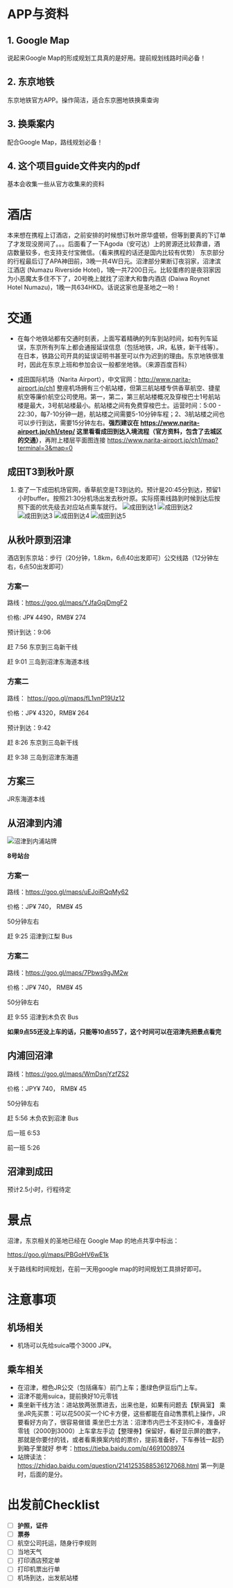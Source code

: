# APP与资料

## 1. Google Map
说起来Google Map的形成规划工具真的是好用。提前规划线路时间必备！
## 2. 东京地铁
东京地铁官方APP。操作简洁，适合东京圈地铁换乘查询
## 3. 换乘案内
配合Google Map，路线规划必备！
## 4. 这个项目guide文件夹内的pdf
基本会收集一些从官方收集来的资料
# 酒店
 
本来想在携程上订酒店，之前安排的时候想订秋叶原华盛顿，但等到要真的下订单了才发现没房间了。。。后面看了一下Agoda（安可达）上的房源还比较靠谱，酒店数量较多，也支持支付宝微信。（看来携程的话还是国内比较有优势）
东京部分的行程最后订了APA神田前，3晚一共4W日元。沼津部分果断订夜羽家，沼津滨江酒店 (Numazu Riverside Hotel)，1晚一共7200日元。比较蛋疼的是夜羽家因为小恶魔太多住不下了，20号晚上就找了沼津大和鲁内酒店 (Daiwa Roynet Hotel Numazu)，1晚一共634HKD。话说这家也是圣地之一哟！


# 交通
* 在每个地铁站都有交通时刻表，上面写着精确的列车到站时间，如有列车延误，东京所有列车上都会通报延误信息（包括地铁，JR，私铁，新干线等）。在日本，铁路公司开具的延误证明书甚至可以作为迟到的理由。东京地铁很准时，因此在东京上班和参加会议一般都坐地铁。（来源百度百科）

* 成田国际机场（Narita Airport），中文官网：http://www.narita-airport.jp/ch1 整座机场拥有三个航站楼，但第三航站楼专供香草航空、捷星航空等廉价航空公司使用。第一，第二，第三航站楼概况及穿梭巴士1号航站楼是最大，3号航站楼最小。航站楼之间有免费穿梭巴士。运营时间：5:00 - 22:30，每7-10分钟一趟，航站楼之间需要5-10分钟车程；2、3航站楼之间也可以步行到达，需要15分钟左右。**强烈建议在 https://www.narita-airport.jp/ch1/step/ 这里看看成田到达入境流程（官方资料，包含了去城区的交通）**，再附上楼层平面图连接 https://www.narita-airport.jp/ch1/map?terminal=3&map=0 

## 成田T3到秋叶原
1. 查了一下成田机场官网，香草航空是T3到达的。预计是20:45分到达，预留1小时buffer。按照21:30分机场出发去秋叶原。实际搭乘线路到时候到达后按照下面的优先级去对应站点乘车就行。
![成田到达1](image/成田_到达_1.png)
![成田到达2](image/成田_到达_2.png)
![成田到达3](image/成田_到达_3.png)
![成田到达4](image/成田_到达_4.png)
![成田到达5](image/成田_到达_5.png)
## 从秋叶原到沼津
酒店到东京站：步行（20分钟，1.8km，6点40出发即可）公交线路（12分钟左右，6点50出发即可）

### 方案一
路线：https://goo.gl/maps/YJfaGqjDmgF2

价格: JP¥ 4490，RMB¥ 274

预计到达：9:06

赶 7:56 东京到三岛新干线

赶 9:01 三岛到沼津东海道本线

### 方案二
路线： https://goo.gl/maps/fL1vnP19Uz12

价格：JP¥ 4320，RMB¥ 264

预计到达：9:42

赶 8:26 东京到三岛新干线

赶 9:38 三岛到沼津东海道


## 方案三
JR东海道本线

## 从沼津到内浦
![沼津到内浦站牌](image/沼津到内浦站牌.jpg) 

**8号站台**

### 方案一
路线：https://goo.gl/maps/uEJoiRQqMy62

价格：JP¥ 740， RMB¥ 45

50分钟左右

赶 9:25 沼津到江梨 Bus


### 方案二
路线：https://goo.gl/maps/7Pbws9gJM2w

价格：JP¥ 740， RMB¥ 45

50分钟左右

赶 9:55 沼津到木负农 Bus


**如果9点55还没上车的话，只能等10点55了，这个时间可以在沼津先把景点看完**

## 内浦回沼津
路线：https://goo.gl/maps/WmDsnjYzfZS2

价格：JPY¥ 740， RMB¥ 45

50分钟左右

赶 5:56 木负农到沼津 Bus

后一班 6:53

前一班 5:26

## 沼津到成田
预计2.5小时，行程待定

# 景点
沼津，东京相关的圣地已经在 Google Map 的地点共享中标出：

https://goo.gl/maps/PBGoHV6wE1k

关于路线和时间规划，在前一天用google map的时间规划工具排好即可。


# 注意事项
## 机场相关
* 机场可以先给suica喂个3000 JP¥。

## 乘车相关
* 在沼津，橙色JR公交（包括痛车）前门上车；墨绿色伊豆后门上车。
* 沼津不能用suica，提前换好10元零钱
* 乘坐新干线方法：进站放两张票进去，出来也是，如果有问题去【駅員室】
乘坐JR先买票：可以花500买一个IC卡方便，这些都能在自动售票机上操作，JR要看好方向了，很容易做错
乘坐巴士方法：沼津市内巴士不支持IC卡，准备好零钱（2000到3000）上车拿左手边【整理券】保留好，看好显示屏的数字，那就是你要付的钱，或者看乘换案内给的票价，提前准备好，下车券钱一起扔到箱子里就好 参考：https://tieba.baidu.com/p/4691008974
* 站牌读法：https://zhidao.baidu.com/question/2141253588536127068.html 第一列是时，后面的是分。

# 出发前Checklist
- [ ] **护照，证件**
- [ ] **票券**
- [ ] 航空公司托运，随身行李规则
- [ ] 当地天气
- [ ] 打印酒店预定单
- [ ] 打印机票出行单
- [ ] 机场到达，出发航站楼